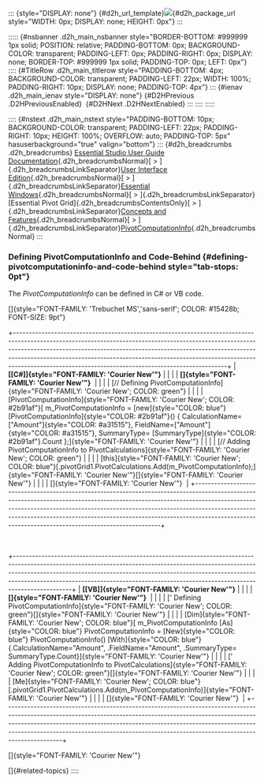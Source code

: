 ::: {style="DISPLAY: none"}
[](ms-xhelp:///?Id=d2h_url_template){#d2h_url_template}![](!package_url!){#d2h_package_url style="WIDTH: 0px; DISPLAY: none; HEIGHT: 0px"}
:::

::::: {#nsbanner .d2h_main_nsbanner style="BORDER-BOTTOM: #999999 1px solid; POSITION: relative; PADDING-BOTTOM: 0px; BACKGROUND-COLOR: transparent; PADDING-LEFT: 0px; PADDING-RIGHT: 0px; DISPLAY: none; BORDER-TOP: #999999 1px solid; PADDING-TOP: 0px; LEFT: 0px"}
:::: {#TitleRow .d2h_main_titlerow style="PADDING-BOTTOM: 4px; BACKGROUND-COLOR: transparent; PADDING-LEFT: 22px; WIDTH: 100%; PADDING-RIGHT: 10px; DISPLAY: none; PADDING-TOP: 4px"}
::: {#ienav .d2h_main_ienav style="DISPLAY: none"}
[](ms-xhelp:///?Id=063c04b3-566c-44b4-bb21-0ddee9da719c){#D2HPrevious .D2HPreviousEnabled}  [](ms-xhelp:///?Id=28688f20-e435-43f1-9bf3-37a2fc4c8eab){#D2HNext .D2HNextEnabled}
:::
::::
:::::

:::: {#nstext .d2h_main_nstext style="PADDING-BOTTOM: 10px; BACKGROUND-COLOR: transparent; PADDING-LEFT: 22px; PADDING-RIGHT: 10px; HEIGHT: 100%; OVERFLOW: auto; PADDING-TOP: 5px" hasuserbackground="true" valign="bottom"}
::: {#d2h_breadcrumbs .d2h_breadcrumbs}
[Essential Studio User Guide Documentation](ms-xhelp:///?Id=12457748-09e3-4d74-a240-8e049cedf030){.d2h_breadcrumbsNormal}[ \> ]{.d2h_breadcrumbsLinkSeparator}[User Interface Edition](ms-xhelp:///?Id=c29296b7-531c-413b-a0ec-488ca1f7f669){.d2h_breadcrumbsNormal}[ \> ]{.d2h_breadcrumbsLinkSeparator}[Essential Windows](ms-xhelp:///?Id=e60759d8-47a4-4570-9d7a-16a68d63f2ea){.d2h_breadcrumbsNormal}[ \> ]{.d2h_breadcrumbsLinkSeparator}[Essential Pivot Grid]{.d2h_breadcrumbsContentsOnly}[ \> ]{.d2h_breadcrumbsLinkSeparator}[Concepts and Features](ms-xhelp:///?Id=4ac202a5-4d9d-4bd8-8592-31692c415d53){.d2h_breadcrumbsNormal}[ \> ]{.d2h_breadcrumbsLinkSeparator}[PivotComputationInfo](ms-xhelp:///?Id=063c04b3-566c-44b4-bb21-0ddee9da719c){.d2h_breadcrumbsNormal}
:::

### Defining PivotComputationInfo and Code-Behind {#defining-pivotcomputationinfo-and-code-behind style="tab-stops: 0pt"}

The *PivotComputationInfo* can be defined in C# or VB code.

[]{style="FONT-FAMILY: 'Trebuchet MS','sans-serif'; COLOR: #15428b; FONT-SIZE: 9pt"} 

+-------------------------------------------------------------------------------------------------------------------------------------------------------------------------------------------------------------------------------------------------------------------------------------------------------------------------------------------------------------------------------------------+
| **[\[C#\]]{style="FONT-FAMILY: 'Courier New'"}**                                                                                                                                                                                                                                                                                                                                          |
|                                                                                                                                                                                                                                                                                                                                                                                           |
| **[]{style="FONT-FAMILY: 'Courier New'"}**                                                                                                                                                                                                                                                                                                                                                |
|                                                                                                                                                                                                                                                                                                                                                                                           |
| [// Defining PivotComputationInfo]{style="FONT-FAMILY: 'Courier New'; COLOR: green"}                                                                                                                                                                                                                                                                                                      |
|                                                                                                                                                                                                                                                                                                                                                                                           |
| [PivotComputationInfo]{style="FONT-FAMILY: 'Courier New'; COLOR: #2b91af"}[ m_PivotComputationInfo = [new]{style="COLOR: blue"} [PivotComputationInfo]{style="COLOR: #2b91af"}() { CalculationName=[\"Amount\"]{style="COLOR: #a31515"}, FieldName=[\"Amount\"]{style="COLOR: #a31515"}, SummaryType= [SummaryType]{style="COLOR: #2b91af"}.Count };]{style="FONT-FAMILY: 'Courier New'"} |
|                                                                                                                                                                                                                                                                                                                                                                                           |
| [// Adding PivotComputationInfo to PivotCalculations]{style="FONT-FAMILY: 'Courier New'; COLOR: green"}                                                                                                                                                                                                                                                                                   |
|                                                                                                                                                                                                                                                                                                                                                                                           |
| [this]{style="FONT-FAMILY: 'Courier New'; COLOR: blue"}[.pivotGrid1.PivotCalculations.Add(m_PivotComputationInfo);]{style="FONT-FAMILY: 'Courier New'"}[]{style="FONT-FAMILY: 'Courier New'"}                                                                                                                                                                                             |
|                                                                                                                                                                                                                                                                                                                                                                                           |
| []{style="FONT-FAMILY: 'Courier New'"}                                                                                                                                                                                                                                                                                                                                                    |
+-------------------------------------------------------------------------------------------------------------------------------------------------------------------------------------------------------------------------------------------------------------------------------------------------------------------------------------------------------------------------------------------+

 

+------------------------------------------------------------------------------------------------------------------------------------------------------------------------------------------------------------------------------------------------------------------------------------------------------------------------------------------+
| **[\[VB\]]{style="FONT-FAMILY: 'Courier New'"}**                                                                                                                                                                                                                                                                                         |
|                                                                                                                                                                                                                                                                                                                                          |
| **[]{style="FONT-FAMILY: 'Courier New'"}**                                                                                                                                                                                                                                                                                               |
|                                                                                                                                                                                                                                                                                                                                          |
| [\' Defining PivotComputationInfo]{style="FONT-FAMILY: 'Courier New'; COLOR: green"}[]{style="FONT-FAMILY: 'Courier New'"}                                                                                                                                                                                                               |
|                                                                                                                                                                                                                                                                                                                                          |
| [Dim]{style="FONT-FAMILY: 'Courier New'; COLOR: blue"}[ m_PivotComputationInfo [As]{style="COLOR: blue"} PivotComputationInfo = [New]{style="COLOR: blue"} PivotComputationInfo() [With]{style="COLOR: blue"} {.CalculationName=\"Amount\", .FieldName=\"Amount\", .SummaryType= SummaryType.Count}]{style="FONT-FAMILY: 'Courier New'"} |
|                                                                                                                                                                                                                                                                                                                                          |
| [\' Adding PivotComputationInfo to PivotCalculations]{style="FONT-FAMILY: 'Courier New'; COLOR: green"}[]{style="FONT-FAMILY: 'Courier New'"}                                                                                                                                                                                            |
|                                                                                                                                                                                                                                                                                                                                          |
| [Me]{style="FONT-FAMILY: 'Courier New'; COLOR: blue"}[.pivotGrid1.PivotCalculations.Add(m_PivotComputationInfo)]{style="FONT-FAMILY: 'Courier New'"}                                                                                                                                                                                     |
|                                                                                                                                                                                                                                                                                                                                          |
| []{style="FONT-FAMILY: 'Courier New'"}                                                                                                                                                                                                                                                                                                   |
+------------------------------------------------------------------------------------------------------------------------------------------------------------------------------------------------------------------------------------------------------------------------------------------------------------------------------------------+

[]{style="FONT-FAMILY: 'Courier New'"} 

[]{#related-topics}
::::
